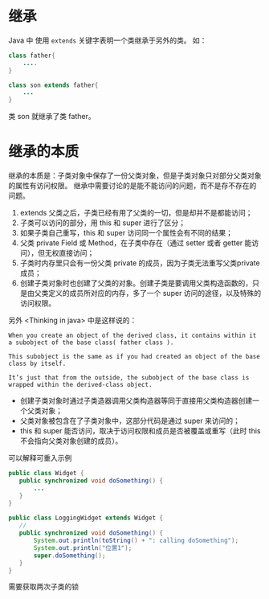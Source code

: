 # 继承
Java 中 使用 `extends` 关键字表明一个类继承于另外的类。
如：
```java
class father{
	....
}

class son extends father{
	...
}
```

类 son 就继承了类 father。

# 继承的本质
继承的本质是：子类对象中保存了一份父类对象，但是子类对象只对部分父类对象的属性有访问权限。
继承中需要讨论的是能不能访问的问题，而不是存不存在的问题。

1. extends 父类之后，子类已经有用了父类的一切，但是却并不是都能访问；
2. 子类可以访问的部分，用 this 和 super 进行了区分；
3. 如果子类自己重写，this 和 super 访问同一个属性会有不同的结果；
4. 父类 private Field 或 Method，在子类中存在（通过 setter 或者 getter 能访问），但无权直接访问；
5. 子类时内存里只会有一份父类 private 的成员，因为子类无法重写父类private成员；
6. 创建子类对象时也创建了父类的对象。创建子类是要调用父类构造函数的，只是由父类定义的成员所对应的内存，多了一个 super 访问的途径，以及特殊的访问权限。


另外 \<Thinking in java> 中是这样说的：

```
When you create an object of the derived class, it contains within it a subobject of the base class( father class ). 

This subobject is the same as if you had created an object of the base class by itself.

It’s just that from the outside, the subobject of the base class is wrapped within the derived-class object.
```
 
 - 创建子类对象时通过子类造器调用父类构造器等同于直接用父类构造器创建一个父类对象；
 - 父类对象被包含在了子类对象中，这部分代码是通过 super 来访问的；
 - this 和 super 能否访问，取决于访问权限和成员是否被覆盖或重写（此时 this 不会指向父类对象创建的成员）。
 
 
 可以解释可重入示例
 ```java
 public class Widget {  
    public synchronized void doSomething() {  
        ...  
    }  
}  
  
public class LoggingWidget extends Widget {  
    // 
    public synchronized void doSomething() {  
        System.out.println(toString() + ": calling doSomething");  
        System.out.println("位置1");
        super.doSomething();  
    }  
}
```

需要获取两次子类的锁
